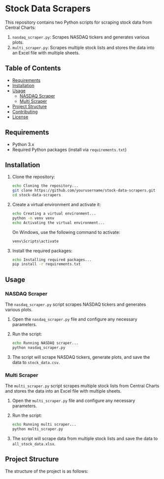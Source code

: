 # Stock Data Scrapers

This repository contains two Python scripts for scraping stock data from Central Charts:
1. `nasdaq_scraper.py`: Scrapes NASDAQ tickers and generates various plots.
2. `multi_scraper.py`: Scrapes multiple stock lists and stores the data into an Excel file with multiple sheets.

## Table of Contents
- [Requirements](#requirements)
- [Installation](#installation)
- [Usage](#usage)
  - [NASDAQ Scraper](#nasdaq-scraper)
  - [Multi Scraper](#multi-scraper)
- [Project Structure](#project-structure)
- [Contributing](#contributing)
- [License](#license)

## Requirements
- Python 3.x
- Required Python packages (install via `requirements.txt`)

## Installation

1. Clone the repository:

    ```sh
    echo Cloning the repository...
    git clone https://github.com/yourusername/stock-data-scrapers.git
    cd stock-data-scrapers
    ```

2. Create a virtual environment and activate it:

    ```sh
    echo Creating a virtual environment...
    python -m venv venv
    echo Activating the virtual environment...
    ```

    On Windows, use the following command to activate:
    ```sh
    venv\Scripts\activate
    ```

3. Install the required packages:

    ```sh
    echo Installing required packages...
    pip install -r requirements.txt
    ```

## Usage

### NASDAQ Scraper

The `nasdaq_scraper.py` script scrapes NASDAQ tickers and generates various plots.

1. Open the `nasdaq_scraper.py` file and configure any necessary parameters.
2. Run the script:

    ```sh
    echo Running NASDAQ scraper...
    python nasdaq_scraper.py
    ```

3. The script will scrape NASDAQ tickers, generate plots, and save the data to `stock_data.csv`.

### Multi Scraper

The `multi_scraper.py` script scrapes multiple stock lists from Central Charts and stores the data into an Excel file with multiple sheets.

1. Open the `multi_scraper.py` file and configure any necessary parameters.
2. Run the script:

    ```sh
    echo Running multi scraper...
    python multi_scraper.py
    ```

3. The script will scrape data from multiple stock lists and save the data to `all_stock_data.xlsx`.

## Project Structure

The structure of the project is as follows:
